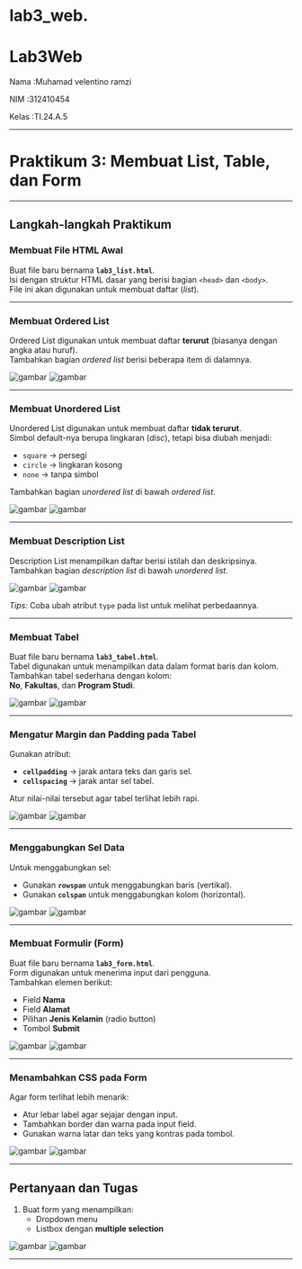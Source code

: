 # lab3_web.

# Lab3Web
<p>Nama   :Muhamad velentino ramzi</p>
<p>NIM    :312410454</p>
<p>Kelas  :TI.24.A.5</p>

---

# Praktikum 3: Membuat List, Table, dan Form

---

## Langkah-langkah Praktikum

### Membuat File HTML Awal
Buat file baru bernama **`lab3_list.html`**.  
Isi dengan struktur HTML dasar yang berisi bagian `<head>` dan `<body>`.  
File ini akan digunakan untuk membuat daftar (*list*).

---

### Membuat Ordered List
Ordered List digunakan untuk membuat daftar **terurut** (biasanya dengan angka atau huruf).  
Tambahkan bagian *ordered list* berisi beberapa item di dalamnya.

![gambar](code1.png)
![gambar](hasil1.png)

---

### Membuat Unordered List
Unordered List digunakan untuk membuat daftar **tidak terurut**.  
Simbol default-nya berupa lingkaran (*disc*), tetapi bisa diubah menjadi:
- `square` → persegi  
- `circle` → lingkaran kosong  
- `none` → tanpa simbol  

Tambahkan bagian *unordered list* di bawah *ordered list*.

![gambar](code2.png)
![gambar](hasil2.png)

---

### Membuat Description List
Description List menampilkan daftar berisi istilah dan deskripsinya.  
Tambahkan bagian *description list* di bawah *unordered list*.

![gambar](code3.png)
![gambar](hasil3.png)

*Tips:* Coba ubah atribut `type` pada list untuk melihat perbedaannya.

---

### Membuat Tabel
Buat file baru bernama **`lab3_tabel.html`**.  
Tabel digunakan untuk menampilkan data dalam format baris dan kolom.  
Tambahkan tabel sederhana dengan kolom:  
**No**, **Fakultas**, dan **Program Studi**.

![gambar](code4.png)
![gambar](hasil4.png)

---

### Mengatur Margin dan Padding pada Tabel
Gunakan atribut:
- **`cellpadding`** → jarak antara teks dan garis sel.  
- **`cellspacing`** → jarak antar sel tabel.  

Atur nilai-nilai tersebut agar tabel terlihat lebih rapi.

![gambar](code5.png)
![gambar](hasil5.png)

---

### Menggabungkan Sel Data
Untuk menggabungkan sel:
- Gunakan **`rowspan`** untuk menggabungkan baris (vertikal).  
- Gunakan **`colspan`** untuk menggabungkan kolom (horizontal).  

![gambar](code6.png)
![gambar](hasil6.png)

---

### Membuat Formulir (Form)
Buat file baru bernama **`lab3_form.html`**.  
Form digunakan untuk menerima input dari pengguna.  
Tambahkan elemen berikut:
- Field **Nama**  
- Field **Alamat**  
- Pilihan **Jenis Kelamin** (radio button)  
- Tombol **Submit**

![gambar](code7.png)
![gambar](hasil7.png)

---

### Menambahkan CSS pada Form
Agar form terlihat lebih menarik:
- Atur lebar label agar sejajar dengan input.  
- Tambahkan border dan warna pada input field.  
- Gunakan warna latar dan teks yang kontras pada tombol.

![gambar](code8.png)
![gambar](hasil8.png)

---

## Pertanyaan dan Tugas
1. Buat form yang menampilkan:
   - Dropdown menu  
   - Listbox dengan **multiple selection**

![gambar](code9.png)
![gambar](hasil9.png)

---
